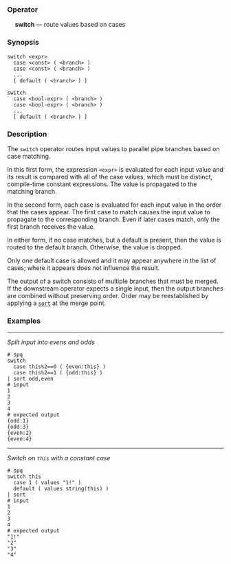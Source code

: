 ### Operator

&emsp; **switch** &mdash; route values based on cases

### Synopsis

```
switch <expr>
  case <const> ( <branch> )
  case <const> ( <branch> )
  ...
  [ default ( <branch> ) ]

switch
  case <bool-expr> ( <branch> )
  case <bool-expr> ( <branch> )
  ...
  [ default ( <branch> ) ]
```
### Description

The `switch` operator routes input values to parallel pipe branches
based on case matching.

In this first form, the expression `<expr>` is evaluated for each input value
and its result is
compared with all of the case values, which must be distinct, compile-time constant
expressions.  The value is propagated to the matching branch.

In the second form, each case is evaluated for each input value
in the order that the cases appear.
The first case to match causes the input value to propagate to the corresponding branch.
Even if later cases match, only the first branch receives the value.

In either form, if no case matches, but a default is present,
then the value is routed to the default branch.  Otherwise, the value is dropped.

Only one default case is allowed and it may appear anywhere in the list of cases;
where it appears does not influence the result.

The output of a switch consists of multiple branches that must be merged.
If the downstream operator expects a single input, then the output branches are
combined without preserving order.  Order may be reestablished by applying a
[`sort`](sort.md) at the merge point.

### Examples

---

_Split input into evens and odds_
```mdtest-spq
# spq
switch
  case this%2==0 ( {even:this} )
  case this%2==1 ( {odd:this} )
| sort odd,even
# input
1
2
3
4
# expected output
{odd:1}
{odd:3}
{even:2}
{even:4}
```

---

_Switch on `this` with a constant case_
```mdtest-spq
# spq
switch this
  case 1 ( values "1!" )
  default ( values string(this) )
| sort
# input
1
2
3
4
# expected output
"1!"
"2"
"3"
"4"
```
